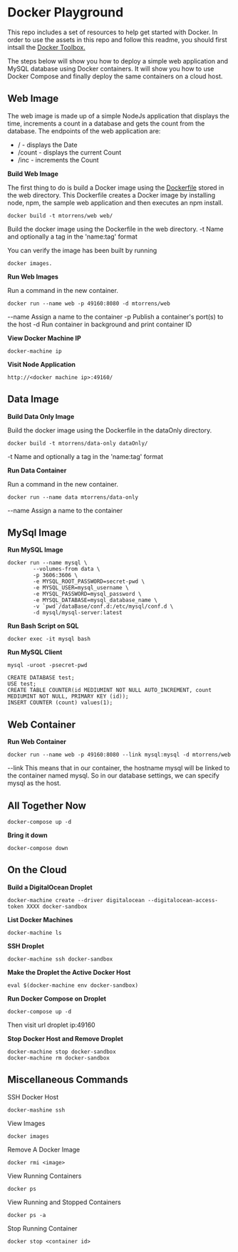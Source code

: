 Docker Playground
=================

This repo includes a set of resources to help get started with Docker.  In order to use the assets in this repo and follow this readme, you should first intsall the [Docker Toolbox.](https://docs.docker.com/mac/step_one/)

The steps below will show you how to deploy a simple web application and MySQL database using Docker containers.  It will show you how to use Docker Compose and finally deploy the same containers on a cloud host. 

Web Image
-------------

The web image is made up of a simple NodeJs application that displays the time, increments a count in a database and gets the count from the database.  The endpoints of the web application are:

- /      - displays the Date
- /count - displays the current Count
- /inc   - increments the Count

**Build Web Image**

The first thing to do is build a Docker image using the [Dockerfile](web/Dockerfile) stored in the web directory.  This Dockerfile creates a Docker image by installing node, npm, the sample web application and then executes an npm install.

    docker build -t mtorrens/web web/
    
Build the docker image using the Dockerfile in the web directory.
-t Name and optionally a tag in the 'name:tag' format

You can verify the image has been built by running 

    docker images.
    
**Run Web Images**


Run a command in the new container.  

    docker run --name web -p 49160:8080 -d mtorrens/web 
  
--name Assign a name to the container
-p Publish a container's port(s) to the host
-d Run container in background and print container ID
    
**View Docker Machine IP**

    docker-machine ip
    
**Visit Node Application**

    http://<docker machine ip>:49160/

Data Image
--------------
    
**Build Data Only Image**

Build the docker image using the Dockerfile in the dataOnly directory.

    docker build -t mtorrens/data-only dataOnly/    

-t Name and optionally a tag in the 'name:tag' format
    
**Run Data Container**

Run a command in the new container. 

    docker run --name data mtorrens/data-only
        
--name Assign a name to the container
    
    
MySql Image
---------------
    
**Run MySQL Image**

    docker run --name mysql \
            --volumes-from data \
            -p 3606:3606 \
            -e MYSQL_ROOT_PASSWORD=secret-pwd \
            -e MYSQL_USER=mysql_username \
            -e MYSQL_PASSWORD=mysql_password \
            -e MYSQL_DATABASE=mysql_database_name \
            -v `pwd`/dataBase/conf.d:/etc/mysql/conf.d \
            -d mysql/mysql-server:latest
            
**Run Bash Script on SQL**

    docker exec -it mysql bash
    
**Run MySQL Client**

    mysql -uroot -psecret-pwd
    
    CREATE DATABASE test;
    USE test;
    CREATE TABLE COUNTER(id MEDIUMINT NOT NULL AUTO_INCREMENT, count MEDIUMINT NOT NULL, PRIMARY KEY (id));
    INSERT COUNTER (count) values(1); 
    
Web Container
--------------

**Run Web Container** 

    docker run --name web -p 49160:8080 --link mysql:mysql -d mtorrens/web 
    
--link This means that in our container, the hostname mysql will be linked to the container named mysql. So in our database settings, we can specify mysql as the host.
 
All Together Now
----------------

    docker-compose up -d
    
**Bring it down**

    docker-compose down
    
On the Cloud
------------

**Build a DigitalOcean Droplet**

    docker-machine create --driver digitalocean --digitalocean-access-token XXXX docker-sandbox
    
  
**List Docker Machines**

    docker-machine ls    

**SSH Droplet**

    docker-machine ssh docker-sandbox
    
**Make the Droplet the Active Docker Host**

    eval $(docker-machine env docker-sandbox)

**Run Docker Compose on Droplet**

    docker-compose up -d
    
Then visit url droplet ip:49160

**Stop Docker Host and Remove Droplet**

    docker-machine stop docker-sandbox
    docker-machine rm docker-sandbox
    
Miscellaneous Commands
----------------------    
    
SSH Docker Host
    
    docker-mashine ssh    
    
View Images

    docker images

Remove A Docker Image

    docker rmi <image>
    
View Running Containers

    docker ps
    
View Running and Stopped Containers

    docker ps -a
    
Stop Running Container

    docker stop <container id>   
